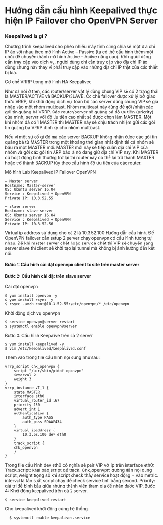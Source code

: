 # Hướng dẫn cấu hình Keepalived thực hiện IP Failover cho OpenVPN Server
### Keepalived là gì ?

Chương trình keepalived cho phép nhiều máy tính cùng chia sẻ một địa chỉ IP ảo với nhau theo mô hình Active – Passive (ta có thể cấu hình thêm một chút để chuyển thành mô hình Active – Active nâng cao). Khi người dùng cần truy cập vào dịch vụ, người dùng chỉ cần truy cập vào địa chỉ IP ảo dùng chung này thay vì phải truy cập vào những địa chỉ IP thật của các thiết bị kia.

Cơ chế VRRP trong mô hình HA Keepalived

Như đã nói ở trên, các router/server vật lý dùng chung VIP sẽ có 2 trạng thái là MASTER/ACTIVE và BACKUP/SLAVE. Cơ chế failover được xử lý bởi giao thức VRRP, khi khởi động dịch vụ, toàn bộ các server dùng chung VIP sẽ gia nhập vào một nhóm multicast. Nhóm multicast này dùng để gởi /nhận các gói tin quảng bá VRRP. Các router/server sẽ quảng bá độ ưu tiên (priority) của mình, server với độ ưu tiên cao nhất sẽ được chọn làm MASTER. Một khi nhóm đã có 1 MASTER thì MASTER này sẽ chịu trách nhiệm gửi các gói tin quảng bá VRRP định kỳ cho nhóm multicast.

Nếu vì một sự cố gì đó mà các server BACKUP không nhận được các gói tin quảng bá từ MASTER trong một khoảng thời gian nhất định thì cả nhóm sẽ bầu ra một MASTER mới. MASTER mới này sẽ tiếp quản địa chỉ VIP của nhóm và gởi các gói tin ARP báo là nó đang giữ địa chỉ VIP này. Khi MASTER cũ hoạt động bình thường trở lại thì router này có thể lại trở thành MASTER hoặc trở thành BACKUP tùy theo cấu hình độ ưu tiên của các router.
 
 
 
 
 
Mô hình Lab Keepalived IP Failover OpenVPN
```
– Master server
Hostname: Master-server
OS: Ubuntu server 16.04
Service : Keepalived + OpenVPN
Private IP: 10.3.52.55
 
– slave server
Hostname: slave-server
OS: Ubuntu server 16.04
Service : Keepalived + OpenVPN
Private IP: 10.3.52.56
```
Virtual ip address sử dụng cho cả 2 là  10.3.52.100
Hướng dẫn cầu hình.
Để OpenVPN failover cần setup 2 server chạy openvpn có cấu hình tương tự nhau. Để khi master server chết hoặc service chết thì VIP sẽ chuyển sang server slave thì client sẽ khởi tạo lại tunnel mà không bị ảnh hưởng đến kết nối.

#### Bước 1: Cấu hình cài đặt openvpn client to site trên master server
#### Bước 2: Cấu hình cài đặt trên slave server
Cài đặt openvpn

```
$ yum install openvpn -y
$ yum install rsync -y
$ rsync -avzh root@10.3.52.55:/etc/openvpn/* /etc/openvpn
```
Khởi động dịch vụ openvpn
```
$ service openvpn@server restart
$ systemctl enable openvpn@server
```
Bước 3. Cấu hình Keepalive trên cả 2 server
```
$ yum install keepalived -y
$ vim /etc/keepalived/keepalived.conf
```
Thêm vào trong file cấu hình nội dung như sau:
```
vrrp_script chk_openvpn {
    script "/usr/sbin/pidof openvpn"
    interval 2
    weight 3
}
vrrp_instance VI_1 {
    state MASTER
    interface eth0
    virtual_router_id 167
    priority 150
    advert_int 1
    authentication {
        auth_type PASS
        auth_pass SDAWE434
    }
    virtual_ipaddress {
        10.3.52.100 dev eth0
    }
    track_script {
    chk_openvpn
    }
}
```
Trong file cấu hình dev eth0 có nghĩa sẽ pair VIP với ip trên interface eth0:
Track_script: khai báo script để track.
Chk_openvpn: đường dẫn nội dung script, weight trọng số khi script check thấy service hoạt động + vào metric. interval là tần suất script chạy để check service tình bằng second.
Priority: giá trị để bình bầu giữa nhưng thành viên tham gia để nhận được VIP.
Bước 4: Khởi động keepalived trên cả 2 server.
  ```
  $ service keepalived restart
  ```
Cho keepalived khởi động cùng hệ thống
  ```
 	$ systemctl enable keepalived.service
  ```
